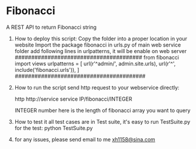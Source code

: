 # Fibonacci
A REST API to return Fibonacci string 

1. How to deploy this script:
    Copy the folder into a proper location in your website
    Import the package fibonacci in urls.py of main web service folder
    add following lines in urlpatterns, it will be enable on web server
    #######################################
    from fibonacci import views
    urlpatterns = [
        url(r'^admin/', admin.site.urls),
        url(r'^', include('fibonacci.urls')),
    ]
    ########################################

2. How to run the script
    send http request to your webservice directly:
    
    http http://service service IP/fibonacci/INTEGER

    INTEGER number here is the length of fibonacci array you want to query

3. How to test it
    all test cases are in Test suite, it's easy to run TestSuite.py for the test:
    python TestSuite.py

4. for any issues, please send email to me
    xh1158@sina.com

